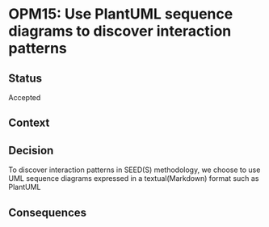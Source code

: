 # OPM15: Use PlantUML sequence diagrams to discover interaction patterns

## Status
Accepted

## Context

## Decision
To discover interaction patterns in SEED(S) methodology, we choose to use
UML sequence diagrams expressed in a textual(Markdown) format such as PlantUML

## Consequences